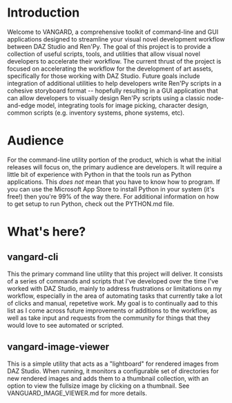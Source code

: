 # Introduction

Welcome to VANGARD, a comprehensive toolkit of command-line and GUI applications designed to streamline your visual novel development workflow between DAZ Studio and Ren'Py. The goal of this project is to provide a collection of useful scripts, tools, and utilities that allow visual novel developers to accelerate their workflow. The current thrust of the project is focused on accelerating the workflow for the development of art assets, specifically for those working with DAZ Studio. Future goals include integration of additional utilities to help developers write Ren'Py scripts in a cohesive storyboard format -- hopefully resulting in a GUI application that can allow developers to visually design Ren'Py scripts using a classic node-and-edge model, integrating tools for image picking, character design, common scripts (e.g. inventory systems, phone systems, etc). 

# Audience 

For the command-line utility portion of the product, which is what the initial releases will focus on, the primary audience are developers. It will require a little bit of experience with Python in that the tools run as Python applications. This *does not* mean that you have to know how to program. If you can use the Microsoft App Store to install Python in your system (it's free!) then you're 99% of the way there. For additional information on how to get setup to run Python, check out the PYTHON.md file. 

# What's here?

## vangard-cli

This the primary command line utility that this project will deliver. It consists of a series of commands and scripts that I've developed over the time I've worked with DAZ Studio, mainly to address frustrations or limitations on my workflow, especially in the area of automating tasks that currently take a lot of clicks and manual, repetetive work. My goal is to continually aad to this list as I come across future improvements or additions to the workflow, as well as take input and requests from the community for things that they would love to see automated or scripted. 

## vangard-image-viewer

This is a simple utility that acts as a "lightboard" for rendered images from DAZ Studio. When running, it monitors a configurable set of directories for new rendered images and adds them to a thumbnail collection, with an option to view the fullsize image by clicking on a thumbnail. See VANGUARD_IMAGE_VIEWER.md for more details. 
